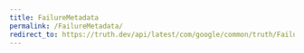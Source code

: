```yaml
---
title: FailureMetadata
permalink: /FailureMetadata/
redirect_to: https://truth.dev/api/latest/com/google/common/truth/FailureMetadata.html
---
```

